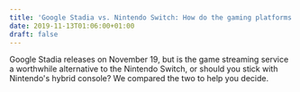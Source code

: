 ```yaml
---
title: 'Google Stadia vs. Nintendo Switch: How do the gaming platforms compare?'
date: 2019-11-13T01:06:00+01:00
draft: false
---
```


Google Stadia releases on November 19, but is the game streaming service a worthwhile alternative to the Nintendo Switch, or should you stick with Nintendo's hybrid console? We compared the two to help you decide.